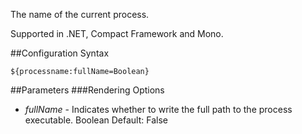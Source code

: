 The name of the current process. 

Supported in .NET, Compact Framework and Mono.

##Configuration Syntax
```
${processname:fullName=Boolean}
```

##Parameters
###Rendering Options
* _fullName_ - Indicates whether to write the full path to the process executable. Boolean Default: False